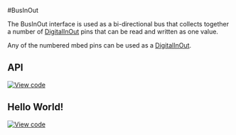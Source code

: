 #BusInOut

The BusInOut interface is used as a bi-directional bus that collects together a number of [DigitalInOut](DigitalInOut.md) pins that can be read and written as one value.

Any of the numbered mbed pins can be used as a [DigitalInOut](DigitalInOut.md). 

## API

[![View code](https://www.mbed.com/embed/?type=library)](https://docs.mbed.com/docs/mbed-os-api/en/mbed-os-5.2/api/classmbed_1_1BusInOut.html) 

## Hello World!

[![View code](https://www.mbed.com/embed/?url=https://developer.mbed.org/users/mbed_official/code/BusInOut_HelloWorld/)](https://developer.mbed.org/users/mbed_official/code/BusInOut_HelloWorld/file/075e57eccf3a/main.cpp) 

